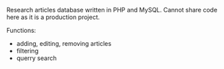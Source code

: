 Research articles database written in PHP and MySQL. Cannot share code here as it is a production project.

Functions:
  - adding, editing, removing articles
  - filtering
  - querry search
